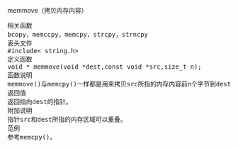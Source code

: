 memmove（拷贝内存内容）
<pre>相关函数
bcopy，memccpy，memcpy，strcpy，strncpy
表头文件
#include< string.h>
定义函数
void * memmove(void *dest,const void *src,size_t n);
函数说明
memmove()与memcpy()一样都是用来拷贝src所指的内存内容前n个字节到dest所指的地址上。不同的是，当src和dest所指的内存区域重叠时，memmove()仍然可以正确的处理，不过执行效率上会比使用memcpy()略慢些。
返回值
返回指向dest的指针。
附加说明
指针src和dest所指的内存区域可以重叠。
范例
参考memcpy()。</pre>